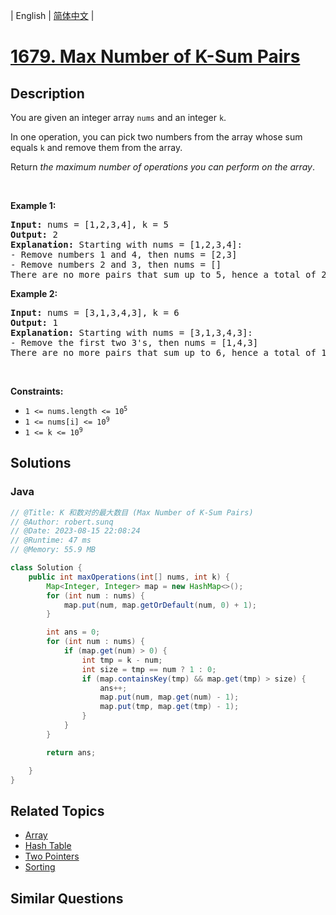 
| English | [简体中文](README.md) |

# [1679. Max Number of K-Sum Pairs](https://leetcode.cn//problems/max-number-of-k-sum-pairs/)

## Description

<p>You are given an integer array <code>nums</code> and an integer <code>k</code>.</p>

<p>In one operation, you can pick two numbers from the array whose sum equals <code>k</code> and remove them from the array.</p>

<p>Return <em>the maximum number of operations you can perform on the array</em>.</p>

<p>&nbsp;</p>
<p><strong class="example">Example 1:</strong></p>

<pre>
<strong>Input:</strong> nums = [1,2,3,4], k = 5
<strong>Output:</strong> 2
<strong>Explanation:</strong> Starting with nums = [1,2,3,4]:
- Remove numbers 1 and 4, then nums = [2,3]
- Remove numbers 2 and 3, then nums = []
There are no more pairs that sum up to 5, hence a total of 2 operations.</pre>

<p><strong class="example">Example 2:</strong></p>

<pre>
<strong>Input:</strong> nums = [3,1,3,4,3], k = 6
<strong>Output:</strong> 1
<strong>Explanation:</strong> Starting with nums = [3,1,3,4,3]:
- Remove the first two 3&#39;s, then nums = [1,4,3]
There are no more pairs that sum up to 6, hence a total of 1 operation.</pre>

<p>&nbsp;</p>
<p><strong>Constraints:</strong></p>

<ul>
	<li><code>1 &lt;= nums.length &lt;= 10<sup>5</sup></code></li>
	<li><code>1 &lt;= nums[i] &lt;= 10<sup>9</sup></code></li>
	<li><code>1 &lt;= k &lt;= 10<sup>9</sup></code></li>
</ul>


## Solutions


### Java

```Java
// @Title: K 和数对的最大数目 (Max Number of K-Sum Pairs)
// @Author: robert.sunq
// @Date: 2023-08-15 22:08:24
// @Runtime: 47 ms
// @Memory: 55.9 MB

class Solution {
    public int maxOperations(int[] nums, int k) {
        Map<Integer, Integer> map = new HashMap<>();
        for (int num : nums) {
            map.put(num, map.getOrDefault(num, 0) + 1);
        }

        int ans = 0;
        for (int num : nums) {
            if (map.get(num) > 0) {
                int tmp = k - num;
                int size = tmp == num ? 1 : 0;
                if (map.containsKey(tmp) && map.get(tmp) > size) {
                    ans++;
                    map.put(num, map.get(num) - 1);
                    map.put(tmp, map.get(tmp) - 1);
                }
            }
        }

        return ans;

    }
}
```



## Related Topics

- [Array](https://leetcode.cn//tag/array)
- [Hash Table](https://leetcode.cn//tag/hash-table)
- [Two Pointers](https://leetcode.cn//tag/two-pointers)
- [Sorting](https://leetcode.cn//tag/sorting)

## Similar Questions


